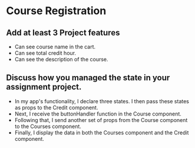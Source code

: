 # Course Registration

## Add at least 3 Project features

* Can see course name in the cart.
* Can see total credit hour.
* Can see the description of the course.


## Discuss how you managed the state in your assignment project.

* In my app's functionality, I declare three states. I then pass these states as props to the Credit component.
* Next, I receive the buttonHandler function in the Course component.
* Following that, I send another set of props from the Course component to the Courses component.
* Finally, I display the data in both the Courses component and the Credit component.

